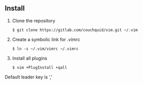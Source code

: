 ## Install

1. Clone the repository

    ```
    $ git clone https://gitlab.com/couchquid/vim.git ~/.vim
    ```

2. Create a symbolic link for .vimrc

    ```
    $ ln -s ~/.vim/vimrc ~/.vimrc
    ```

3. Install all plugins

    ```
    $ vim +PlugInstall +qall
    ```

Default leader key is ','
